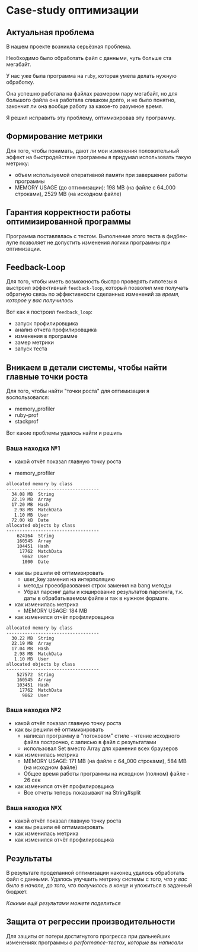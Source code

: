# Case-study оптимизации

## Актуальная проблема
В нашем проекте возникла серьёзная проблема.

Необходимо было обработать файл с данными, чуть больше ста мегабайт.

У нас уже была программа на `ruby`, которая умела делать нужную обработку.

Она успешно работала на файлах размером пару мегабайт, но для большого файла она работала слишком долго, и не было понятно, закончит ли она вообще работу за какое-то разумное время.

Я решил исправить эту проблему, оптимизировав эту программу.

## Формирование метрики
Для того, чтобы понимать, дают ли мои изменения положительный эффект на быстродействие программы я придумал использовать такую метрику:
 * объем используемой оперативной памяти при завершении работы программы
 * MEMORY USAGE (до оптимизации): 198 MB (на файле с 64_000 строками), 2529 MB (на исходном файле) 

## Гарантия корректности работы оптимизированной программы
Программа поставлялась с тестом. Выполнение этого теста в фидбек-лупе позволяет не допустить изменения логики программы при оптимизации.

## Feedback-Loop
Для того, чтобы иметь возможность быстро проверять гипотезы я выстроил эффективный `feedback-loop`, который позволил мне получать обратную связь по эффективности сделанных изменений за *время, которое у вас получилось*

Вот как я построил `feedback_loop`:
- запуск профилировщика
- анализ отчета профилировщика
- изменения в программе
- замер метрики
- запуск теста

## Вникаем в детали системы, чтобы найти главные точки роста
Для того, чтобы найти "точки роста" для оптимизации я воспользовался:
- memory_profiler
- ruby-prof
- stackprof

Вот какие проблемы удалось найти и решить

### Ваша находка №1
- какой отчёт показал главную точку роста
* memory_profiler
```
allocated memory by class
-----------------------------------
  34.08 MB  String
  22.19 MB  Array
  17.20 MB  Hash
   2.98 MB  MatchData
   1.10 MB  User
  72.00 kB  Date
allocated objects by class
-----------------------------------
    624164  String
    160545  Array
    104451  Hash
     17762  MatchData
      9862  User
      1000  Date
```
- как вы решили её оптимизировать
  * user_key заменил на интерполяцию
  * методы проеобразования строк заменил на bang методы
  * Убрал парсинг даты и кэширование результатов парсинга, т.к. даты в обрабатываемом файле и так в нужном формате. 
- как изменилась метрика
  * MEMORY USAGE: 184 MB
- как изменился отчёт профилировщика
```
allocated memory by class
-----------------------------------
  30.22 MB  String
  22.19 MB  Array
  17.04 MB  Hash
   2.98 MB  MatchData
   1.10 MB  User
allocated objects by class
-----------------------------------
    527572  String
    160545  Array
    103451  Hash
     17762  MatchData
      9862  User
```

### Ваша находка №2
- какой отчёт показал главную точку роста
- как вы решили её оптимизировать
  * написал программу в "потоковом" стиле - чтение исходного файла построчно, с записью в файл с результатами
  * использовал Set вместо Array для хранения всех браузеров
- как изменилась метрика
  * MEMORY USAGE: 171 MB (на файле с 64_000 строками), 584 MB (на исходном файле)
  * Общее время работы программы на исходном (полном) файле - 26 сек
- как изменился отчёт профилировщика
  * Все отчеты теперь показывают на String#split

### Ваша находка №X
- какой отчёт показал главную точку роста
- как вы решили её оптимизировать
- как изменилась метрика
- как изменился отчёт профилировщика

## Результаты
В результате проделанной оптимизации наконец удалось обработать файл с данными.
Удалось улучшить метрику системы с *того, что у вас было в начале, до того, что получилось в конце* и уложиться в заданный бюджет.

*Какими ещё результами можете поделиться*

## Защита от регрессии производительности
Для защиты от потери достигнутого прогресса при дальнейших изменениях программы *о performance-тестах, которые вы написали*
